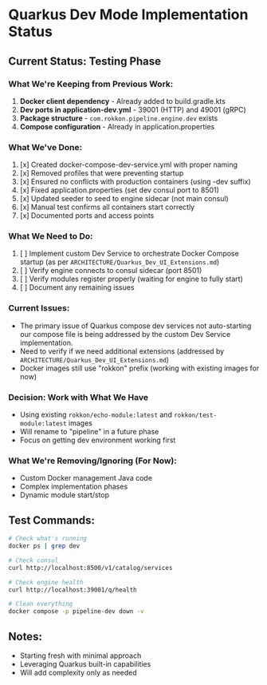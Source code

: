 # Quarkus Dev Mode Implementation Status

## Current Status: Testing Phase

### What We're Keeping from Previous Work:
1. **Docker client dependency** - Already added to build.gradle.kts
2. **Dev ports in application-dev.yml** - 39001 (HTTP) and 49001 (gRPC)
3. **Package structure** - `com.rokkon.pipeline.engine.dev` exists
4. **Compose configuration** - Already in application.properties

### What We've Done:
1. [x] Created docker-compose-dev-service.yml with proper naming
2. [x] Removed profiles that were preventing startup
3. [x] Ensured no conflicts with production containers (using -dev suffix)
4. [x] Fixed application.properties (set dev consul port to 8501)
5. [x] Updated seeder to seed to engine sidecar (not main consul)
6. [x] Manual test confirms all containers start correctly
7. [x] Documented ports and access points

### What We Need to Do:
1. [ ] Implement custom Dev Service to orchestrate Docker Compose startup (as per `ARCHITECTURE/Quarkus_Dev_UI_Extensions.md`)
2. [ ] Verify engine connects to consul sidecar (port 8501)
3. [ ] Verify modules register properly (waiting for engine to fully start)
4. [ ] Document any remaining issues

### Current Issues:
- The primary issue of Quarkus compose dev services not auto-starting our compose file is being addressed by the custom Dev Service implementation.
- Need to verify if we need additional extensions (addressed by `ARCHITECTURE/Quarkus_Dev_UI_Extensions.md`)
- Docker images still use "rokkon" prefix (working with existing images for now)

### Decision: Work with What We Have
- Using existing `rokkon/echo-module:latest` and `rokkon/test-module:latest` images
- Will rename to "pipeline" in a future phase
- Focus on getting dev environment working first

### What We're Removing/Ignoring (For Now):
- Custom Docker management Java code
- Complex implementation phases
- Dynamic module start/stop

## Test Commands:

```bash
# Check what's running
docker ps | grep dev

# Check consul
curl http://localhost:8500/v1/catalog/services

# Check engine health
curl http://localhost:39001/q/health

# Clean everything
docker compose -p pipeline-dev down -v
```

## Notes:
- Starting fresh with minimal approach
- Leveraging Quarkus built-in capabilities
- Will add complexity only as needed